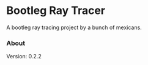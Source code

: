 # Bootleg Ray Tracer
A bootleg ray tracing project by a bunch of mexicans.

### About

Version: 0.2.2

